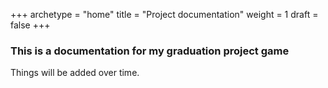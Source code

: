 +++ 
archetype = "home" 
title = "Project documentation" 
weight = 1
draft = false
+++

### This is a documentation for my graduation project game

Things will be added over time.